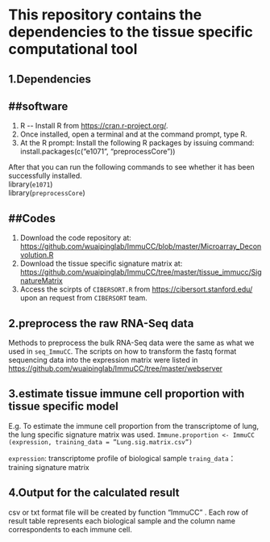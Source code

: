 This repository contains the dependencies to the tissue specific computational tool
=============

1.Dependencies
--------------
##software
---------
1.	R -- Install R from https://cran.r-project.org/.
2.	Once installed, open a terminal and at the command prompt, type R.
3.	At the R prompt: Install the following R packages by issuing command:
install.packages(c(“e1071”, “preprocessCore”))  

After that you can run the following commands to see whether it has been successfully installed.                       
 library(`e1071`)        
 library(`preprocessCore`) 
 
##Codes
----------------
1.	Download the code repository at: https://github.com/wuaipinglab/ImmuCC/blob/master/Microarray_Deconvolution.R
2.	Download the tissue specific signature matrix at: https://github.com/wuaipinglab/ImmuCC/tree/master/tissue_immucc/SignatureMatrix
3.	Access the scirpts of `CIBERSORT.R` from https://cibersort.stanford.edu/ upon an request from `CIBERSORT` team.

2.preprocess the raw RNA-Seq data
------------------------------------
Methods to preprocess the bulk RNA-Seq data were the same as what we used in `seq_ImmuCC`. The scripts on how to transform the fastq format sequencing data into the expression matrix were listed in https://github.com/wuaipinglab/ImmuCC/tree/master/webserver

3.estimate tissue immune cell proportion with tissue specific model
------------------------------------------------------------------------------
E.g. To estimate the immune cell proportion from the transcriptome of lung, the lung specific signature matrix was used.
`Immune.proportion <- ImmuCC (expression, training_data = ”Lung.sig.matrix.csv”)`

`expression`: transcriptome profile of biological sample
`traing_data`： training signature matrix

4.Output for the calculated result
--------
csv or txt format file will be created by function “ImmuCC” . Each row of result table represents each biological sample and the column name correspondents to each immune cell. 
